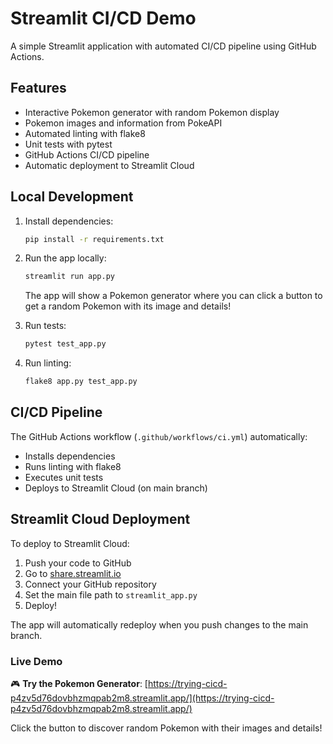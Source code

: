 # Streamlit CI/CD Demo

A simple Streamlit application with automated CI/CD pipeline using GitHub Actions.

## Features

- Interactive Pokemon generator with random Pokemon display
- Pokemon images and information from PokeAPI
- Automated linting with flake8
- Unit tests with pytest
- GitHub Actions CI/CD pipeline
- Automatic deployment to Streamlit Cloud

## Local Development

1. Install dependencies:
   ```bash
   pip install -r requirements.txt
   ```

2. Run the app locally:
   ```bash
   streamlit run app.py
   ```
   
   The app will show a Pokemon generator where you can click a button to get a random Pokemon with its image and details!

3. Run tests:
   ```bash
   pytest test_app.py
   ```

4. Run linting:
   ```bash
   flake8 app.py test_app.py
   ```

## CI/CD Pipeline

The GitHub Actions workflow (`.github/workflows/ci.yml`) automatically:
- Installs dependencies
- Runs linting with flake8
- Executes unit tests
- Deploys to Streamlit Cloud (on main branch)

## Streamlit Cloud Deployment

To deploy to Streamlit Cloud:

1. Push your code to GitHub
2. Go to [share.streamlit.io](https://share.streamlit.io)
3. Connect your GitHub repository
4. Set the main file path to `streamlit_app.py`
5. Deploy!

The app will automatically redeploy when you push changes to the main branch.

### Live Demo

🎮 **Try the Pokemon Generator**: [https://trying-cicd-p4zv5d76dovbhzmqpab2m8.streamlit.app/](https://trying-cicd-p4zv5d76dovbhzmqpab2m8.streamlit.app/)

Click the button to discover random Pokemon with their images and details!